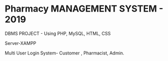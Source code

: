 # Pharmacy MANAGEMENT SYSTEM - 2019


DBMS PROJECT - Using PHP, MySQL, HTML, CSS


Server-XAMPP


Multi User Login System- Customer , Pharmacist, Admin.
